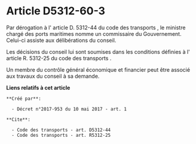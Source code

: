 # Article D5312-60-3

Par dérogation à l'
article D. 5312-44 du code des transports
, le ministre chargé des ports maritimes nomme un commissaire du Gouvernement. Celui-ci assiste aux délibérations du conseil.

Les décisions du conseil lui sont soumises dans les conditions définies à l'
article R. 5312-25 du code des transports
.

Un membre du contrôle général économique et financier peut être associé aux travaux du conseil à sa demande.

**Liens relatifs à cet article**

	**Créé par**:

	  - Décret n°2017-953 du 10 mai 2017 - art. 1

	**Cite**:

	  - Code des transports - art. D5312-44
	  - Code des transports - art. R5312-25

